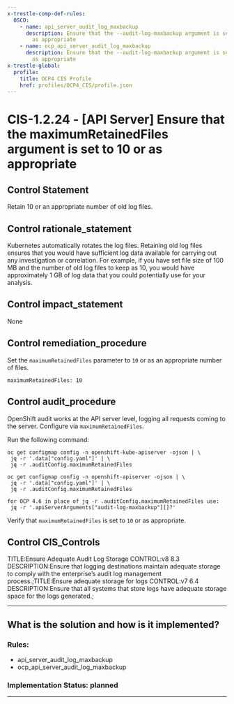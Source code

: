 ```yaml
---
x-trestle-comp-def-rules:
  OSCO:
    - name: api_server_audit_log_maxbackup
      description: Ensure that the --audit-log-maxbackup argument is set to 10 or
        as appropriate
    - name: ocp_api_server_audit_log_maxbackup
      description: Ensure that the --audit-log-maxbackup argument is set to 10 or
        as appropriate
x-trestle-global:
  profile:
    title: OCP4 CIS Profile
    href: profiles/OCP4_CIS/profile.json
---
```


# CIS-1.2.24 - \[API Server\] Ensure that the maximumRetainedFiles argument is set to 10 or as appropriate

## Control Statement

Retain 10 or an appropriate number of old log files.

## Control rationale_statement

Kubernetes automatically rotates the log files. Retaining old log files ensures that you would have sufficient log data available for carrying out any investigation or correlation. For example, if you have set file size of 100 MB and the number of old log files to keep as 10, you would have approximately 1 GB of log data that you could potentially use for your analysis.

## Control impact_statement

None

## Control remediation_procedure

Set the `maximumRetainedFiles` parameter to `10` or as an appropriate number of files.

```
maximumRetainedFiles: 10
```

## Control audit_procedure

OpenShift audit works at the API server level, logging all requests coming to the server. Configure via `maximumRetainedFiles`. 

Run the following command:

```
oc get configmap config -n openshift-kube-apiserver -ojson | \
 jq -r '.data["config.yaml"]' | \
 jq -r .auditConfig.maximumRetainedFiles

oc get configmap config -n openshift-apiserver -ojson | \
 jq -r '.data["config.yaml"]' | \
 jq -r .auditConfig.maximumRetainedFiles

for OCP 4.6 in place of jq -r .auditConfig.maximumRetainedFiles use:
 jq -r '.apiServerArguments["audit-log-maxbackup"][]?' 
```

Verify that `maximumRetainedFiles` is set to `10` or as appropriate.

## Control CIS_Controls

TITLE:Ensure Adequate Audit Log Storage CONTROL:v8 8.3 DESCRIPTION:Ensure that logging destinations maintain adequate storage to comply with the enterprise’s audit log management process.;TITLE:Ensure adequate storage for logs CONTROL:v7 6.4 DESCRIPTION:Ensure that all systems that store logs have adequate storage space for the logs generated.;

______________________________________________________________________

## What is the solution and how is it implemented?

<!-- For implementation status enter one of: implemented, partial, planned, alternative, not-applicable -->

<!-- Note that the list of rules under ### Rules: is read-only and changes will not be captured after assembly to JSON -->

<!-- Add control implementation description here for control: CIS-1.2.24 -->

### Rules:

  - api_server_audit_log_maxbackup
  - ocp_api_server_audit_log_maxbackup

### Implementation Status: planned

______________________________________________________________________
